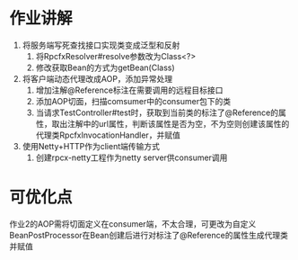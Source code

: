 # 作业讲解
1. 将服务端写死查找接口实现类变成泛型和反射
   1. 将RpcfxResolver#resolve参数改为Class<?>
   2. 修改获取Bean的方式为getBean(Class<T>)
2. 将客户端动态代理改成AOP，添加异常处理
   1. 增加注解@Reference标注在需要调用的远程目标接口
   2. 添加AOP切面，扫描comsumer中的consumer包下的类
   3. 当请求TestController#test时，获取到当前类的标注了@Reference的属性，取出注解中的url属性，判断该属性是否为空，不为空则创建该属性的代理类RpcfxInvocationHandler，并赋值
3. 使用Netty+HTTP作为client端传输方式
   1. 创建rpcx-netty工程作为netty server供consumer调用
   
# 可优化点
作业2的AOP需将切面定义在consumer端，不太合理，可更改为自定义BeanPostProcessor在Bean创建后进行对标注了@Reference的属性生成代理类并赋值
